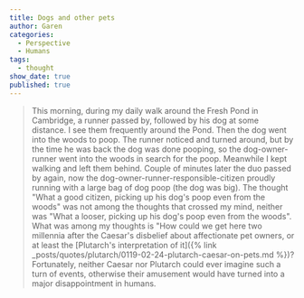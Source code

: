 ```yaml
---
title: Dogs and other pets
author: Garen
categories:
  - Perspective
  - Humans
tags:
  - thought
show_date: true
published: true
---
```

> This morning, during my daily walk around the Fresh Pond in Cambridge, a runner passed by, followed by his dog at some distance. I see them frequently around the Pond. Then the dog went into the woods to poop. The runner noticed and turned around, but by the time he was back the dog was done pooping, so the dog-owner-runner went into the woods in search for the poop. Meanwhile I kept walking and left them behind. Couple of minutes later the duo passed by again, now the dog-owner-runner-responsible-citizen proudly running with a large bag of dog poop (the dog was big). The thought "What a good citizen, picking up his dog's poop even from the woods" was not among the thoughts that crossed my mind, neither was "What a looser, picking up his dog's poop even from the woods". What was among my thoughts is "How could we get here two millennia after the Caesar's disbelief about affectionate pet owners, or at least the [Plutarch's interpretation of it]({% link _posts/quotes/plutarch/0119-02-24-plutarch-caesar-on-pets.md %})? Fortunately, neither Caesar nor Plutarch could ever imagine such a turn of events, otherwise their amusement would have turned into a major disappointment in humans.

